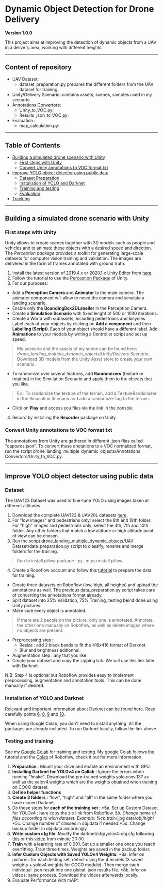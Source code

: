 # Dynamic Object Detection for Drone Delivery 

**Version 1.0.0**

This project aims at improving the detection of dynamic objects from a UAV in a delivery area, working with different heights. 

--- 

## Content of repository

* UAV Dataset: 
   * dataset_preparation.py prepares the different folders from the UAV dataset for training. 
* Unity/Delivery Scenario: contains assets, scenes, samples used in my scenario. 
* Annotations Convertors: 
   * Unity_to_VOC.py: 
   * Results_json_to_VOC.py:
* Evaluation : 
   * map_calculation.py: 

---

## Table of Contents
* [Building a simulated drone scenario with Unity ](#building-a-simulated-drone-scenario-with-Unity)
    * [First steps with Unity](#first-steps-with-Unity)
    * [Convert Unity annotations to VOC format txt](#convert-Unity-annotations-to-VOC-format-txt)
* [Improve YOLO object detector using public data](#improve-YOLO-object-detector-using-public-data)
    * [Dataset Preparation](#dataset-preparation)
    * [Installation of YOLO and Darknet](#installation-of-yolo-and-darknet)
    * [Training and testing](#traning-and-testing)
    * [Evaluation](#evaluation)
* [Tracking](#tracking)
  
 


---

## Building a simulated drone scenario with Unity 

### First steps with Unity

Unity allows to create scenes together with 3D models such as people and vehicles and to animate these objects with a desired speed and direction. 
The _Perception package_ provides a toolkit for generating large-scale datasets for computer vision training and validation.
The images are delivered in the form of frames annotated with ground truth. 

1. Install the latest version of 2019.4.x or 2020.1.x Unity Editor from [here](https://unity3d.com/get-unity/download/archive). 
2. Follow the tutorial to use the [Perception Package](https://github.com/Unity-Technologies/com.unity.perception) of Unity.
3. For our purposes: 
- Add a __Perception Camera__ and __Animator__ to the main camera. The animator component will allow to move the camera and simulate a landing scenario. 
- Enable only the __BoundingBox2DLabeller__ in the Perception Camera. 
- Create a __Simulation Scenario__ with fixed lenght of 500 or 1000 iterations. 
- Create a World with subassets, including pedestrians and bicycles. Label each of your objects by clicking on __Add a component__ and then __Labelling (Script)__. Each of your object should have a different label. Add __Animations__ to your models by writing a Controller script and set up speed.
> My scenario and the assets of my scene can be found here: _drone_landing_multiple_dynamic_objects/Unity/Delivery Scenario_. 
> Download 3D models from the Unity Asset store to create your own scenario. 
- To randomize over several features, add __Randomizers__ (texture or rotation) in the Simulation Scenario and apply them to the objects that you like. 
> Ex : To randomize the texture of the terrain, add a TextureRandomizer in the Simulation Scenario and add a randomizer tag to the terrain. 
- Click on __Play__ and access you files via the link in the console. 

4. Record by installing the __Recorder__ package on Unity. 

### Convert Unity annotations to VOC format txt 

The annotations from Unity are gathered in different .json files called "captures.json". To convert these anotations to a VOC normalized format, run the script drone_landing_multiple_dynamic_objects/Annotations Convertors/Unity_to_VOC.py.

---

## Improve YOLO object detector using public data 

### Dataset 

The UAV123 Dataset was used to fine-tune YOLO using images taken at different altitudes. 

1. Download the complete UAV123 & UAV20L datasets [here](https://cemse.kaust.edu.sa/ivul/uav123).
2. For "low images" and pedestrians only: select the 8th and 19th folder. For "high" images and pedestrians only: select the 4th, 7th and 10th folder. Any other folders that match a low altitude or high altitude point of view can be chosen. 
3. Run the script drone_landing_multiple_dynamic_objects/UAV Dataset/data_preparation.py script to classify, rename and merge folders for the training. 
> Run to install pillow package : py -m pip install pillow 
4. Create a Roboflow account and follow this [tutorial](https://blog.roboflow.com/training-yolov4-on-a-custom-dataset/) to prepare the data for training. 
- Create three datasets on Roboflow (low, high, all heights) and upload the annotations as well. The previous data_preparation.py script takes care of converting the annotations format already.
- Split dataset into 25% Validation, 75% Training, testing beind done using Unity pictures. 
- Make sure every object is annotated. 
> If there are 2 people on the picture, only one is annotated. Annotate the other one manually on Roboflow, as well as delete images where no objects are present. 
- Preprocessing step : 
  * Resize : add 2 black bands to fit the 416x416 format of Darknet. 
  * Blur and brightness addionnal. 
- Augmentation step : any that you like. 
- Create your dataset and copy the zipping link. We will use this link later with Darknet. 

N.B: Step 4 is optional but Roboflow provides easy to implement prepocessing, augmentation and annotation tools. This can be done manually if desired. 

### Installation of YOLO and Darknet 

Relevant and important information about Darknet can be found [here](https://github.com/AlexeyAB/darknet]). Read carefully points [6](https://github.com/AlexeyAB/darknet#how-to-train-to-detect-your-custom-objects), [8](https://github.com/AlexeyAB/darknet#when-should-i-stop-training), [9](https://github.com/AlexeyAB/darknet#how-to-improve-object-detection) and [10](https://github.com/AlexeyAB/darknet#how-to-mark-bounded-boxes-of-objects-and-create-annotation-files).

When using Google Colab, you don't need to install anything. All the packages are already included. To run Darknet locally, follow the link above. 

### Testing and training 

See my [Google Colab](https://colab.research.google.com/drive/16brlfnQlRp286mXA2jOtmoqpGB48QOzO?usp=sharing) for training and testing. 
My google Colab follows the tutorial and the [Colab](https://colab.research.google.com/drive/1mzL6WyY9BRx4xX476eQdhKDnd_eixBlG#scrollTo=GNVU7eu9CQj3) of Roboflow, check it out for more information. 

1. __Preparation__ : Mount your drive and enable an environment with GPU. 
2. __Installing Darknet for YOLOv4 on Collab__ : Ignore the errors when running "!make". Download the pre-trained weights yolo.conv.137 as well as the yolov4.weights which are the weights obtained when training on COCO dataset.
3. __Define helper functions__ 
4. __Create 3 folders__ : "low", "high" and "all" in the same folder where you have cloned Darknet. 
5. Do these steps for __each of the training set__ : 
   *5a. Set up Custom Dataset for YOLOv4 : here copy the zip link from Roboflow. 
   *5b. Change name of files according to wich dataset. Example: %cp train/*.jpg data/obj/_high_/
   *5c. Change number of classes in obj.data if needed
   *5d. Change backup folder in obj.data accordingly
6. __Write custom cfg file__: Modify the darknet/cfg/yolov4-obj.cfg following [this](https://github.com/AlexeyAB/darknet#how-to-train-to-detect-your-custom-objects) or this [video](https://www.youtube.com/watch?v=mmj3nxGT2YQ&t=1121s&ab_channel=TheAIGuy) from minute 20:00. 
7. __Train__ with a learning rate of 0.001. Set up a smaller one once you reach overfitting. Train three times. Weights are saved in the backup folder. 
8. __Infer Custom Objects with Saved YOLOv4 Weights__: 
   *8a. Infer on pictures: for each testing set, detect using the 4 models (3 saved weights + yolov4.weights for COCO module). Then merge each individual .json result into one global .json results file. 
   *8b. Infer on videos: same process. Download the videos afterwards locally. 
9. Evaluate Performance with mAP: 

  





